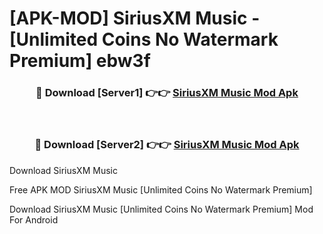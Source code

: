 # [APK-MOD] SiriusXM  Music - [Unlimited Coins No Watermark Premium] ebw3f



<div align="center">
<h3>🔴 Download [Server1] 👉👉 <a href="https://momento.my/?title=SiriusXM__Music">SiriusXM  Music Mod Apk</a></h3><br>

<h3>🔴 Download [Server2] 👉👉 <a href="https://momento.my/?title=SiriusXM__Music">SiriusXM  Music Mod Apk</a></h3>
</div>



Download SiriusXM  Music 

Free APK MOD SiriusXM  Music [Unlimited Coins No Watermark Premium]

Download SiriusXM  Music [Unlimited Coins No Watermark Premium] Mod For Android

